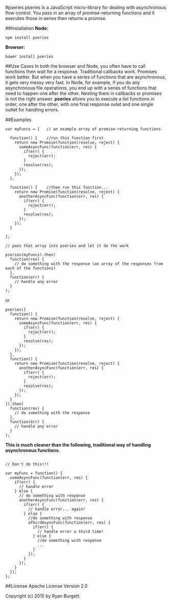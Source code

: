 #pseries
pseries is a JavaScript micro-library for dealing with asynchronous flow control. You pass in an array of promise-returning functions and it executes those in series then returns a promise.

##Installation
**Node:**

`npm install pseries`

**Browser:**

`bower install pseries`

##Use Cases
In both the browser and Node, you often have to call functions then wait for a response. Traditional callbacks work. Promises work better. But when you have a series of functions that are asynchronous, it gets very messy very fast. In Node, for example, if you do any asynchronous file operations, you end up with a series of functions that need to happen one after the other. Nesting them in callbacks or promises is not the right answer. **pseries** allows you to execute a list functions in order, one after the other, with one final response oulet and one single outlet for handling errors.

##Examples
```
var myFuncs = [   // an example array of promise-returning functions

  function() {    //run this function first
    return new Promise(function(resolve, reject) {
      someAsyncFunc(function(err, res) {
        if(err) {
          reject(err);
        }
        resolve(res);
      });
    });
  },
  
  function() {    //then run this function...
    return new Promise(function(resolve, reject) {
      anotherAsyncFunc(function(err, res) {
        if(err) {
          reject(err);
        }
        resolve(res);
      });
    });
  }
  
];

// pass that array into pseries and let it do the work

pseries(myFuncs).then(
  function(res) {
    // do something with the response (an array of the responses from each of the functions)
  },
  function(err) {
    // handle any error
  }
);
```
or
```
pseries([
  function() {
    return new Promise(function(resolve, reject) {
      someAsyncFunc(function(err, res) {
        if(err) {
          reject(err);
        }
        resolve(res);
      });
    });
  },
  function() {
    return new Promise(function(resolve, reject) {
      anotherAsyncFunc(function(err, res) {
        if(err) {
          reject(err);
        }
        resolve(res);
      });
    });
  }
]).then(
  function(res) {
    // do something with the response
  },
  function(err) {
    // handle any error
  }
);
```
**This is much cleaner than the following, traditional way of handling asynchronous functions.**
```

// Don't do this!!!

var myFunc = function() {
  someAsyncFunc(function(err, res) {
    if(err) {
      // handle error
    } else {
      // do something with response
      anotherAsyncFunc(function(err, res) {
        if(err) {
          // handle error... again!
        } else {
          //do something with response
          aThirdAsyncFunc(function(err, res) {
            if(err) {
              // handle error a third time!
            } else {
              //do something with response
              ...
            }
          });
        }
      });
    }
  });
};
```
##License
Apache License Version 2.0

Copyright (c) 2015 by Ryan Burgett.
